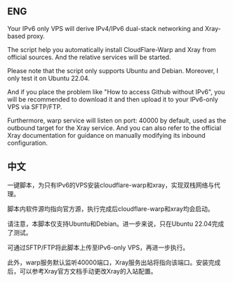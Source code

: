 ## ENG
Your IPv6 only VPS will derive IPv4/IPv6 dual-stack networking and Xray-based proxy.

The script help you automatically install CloudFlare-Warp and Xray from official sources. And the relative services will be started.

Please note that the script only supports Ubuntu and Debian. Moreover, I only test it on Ubuntu 22.04.

And if you place the problem like "How to access Github without IPv6", you will be recommended to download it and then upload it to your IPv6-only VPS via SFTP/FTP. 

Furthermore, warp service will listen on port: 40000 by default, used as the outbound target for the Xray service. And you can also refer to the official Xray documentation for guidance on manually modifying its inbound configuration. 



## 中文
一键脚本，为只有IPv6的VPS安装cloudflare-warp和xray，实现双栈网络与代理。

脚本内软件源均指向官方源，执行完成后cloudflare-warp和xray均会启动。

请注意，本脚本仅支持Ubuntu和Debian。进一步来说，只在Ubuntu 22.04完成了测试。

可通过SFTP/FTP将此脚本上传至IPv6-only VPS，再进一步执行。

此外，warp服务默认监听40000端口，Xray服务出站将指向该端口。安装完成后，可以参考Xray官方文档手动更改Xray的入站配置。
